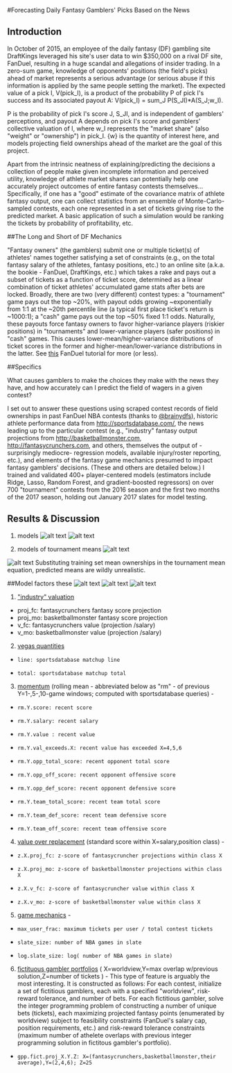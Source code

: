 #Forecasting Daily Fantasy Gamblers' Picks Based on the News

## Introduction

In October of 2015, an employee of the daily fantasy (DF) gambling site DraftKings leveraged his site's user data to win $350,000 on a rival DF site, FanDuel, resulting in a huge scandal and allegations of insider trading. In a zero-sum game, knowledge of opponents' positions (the field's picks) ahead of market represents a serious advantage (or serious abuse if this information is applied by the same people setting the market). The expected value of a pick I, V(pick_I), is a product of the probability P of pick I's success and its associated payout A:
	V(pick_I) = sum_J P(S_JI)*A(S_J;w_I).

P is the probability of pick I's score J, S_JI, and is independent of gamblers' perceptions, and payout A depends on pick I's score and gamblers' collective valuation of I, where w_I represents the "market share" (also "weight" or "ownership") in pick_I. {w} is the quantity of interest here, and models projecting field ownerships ahead of the market are the goal of this project. 

Apart from the intrinsic neatness of explaining/predicting the decisions a collection of people make given incomplete information and perceived utility, knowledge of athlete market shares can potentially help one accurately project outcomes of entire fantasy contests themselves... Specifically, if one has a "good" estimate of the covariance matrix of athlete fantasy output, one can collect statistics from an ensemble of Monte-Carlo-sampled contests, each one represented in a set of tickets giving rise to the predicted market. A basic application of such a simulation would be ranking the tickets by probability of profitability, etc.

##The Long and Short of DF Mechanics

"Fantasy owners" (the gamblers) submit one or multiple ticket(s) of athletes' names together satisfying a set of constraints (e.g., on the total fantasy salary of the athletes, fantasy positions, etc.) to an online site (a.k.a. the bookie - FanDuel, DraftKings, etc.) which takes a rake and pays out a subset of tickets as a function of ticket score, determined as a linear combination of ticket athletes' accumulated game stats after bets are locked. Broadly, there are two (very different) contest types: a "tournament" game pays out the top ~20%, with payout odds growing ~exponentially from 1:1 at the ~20th percentile line (a typical first place ticket's return is ~1000:1); a "cash" game pays out the top ~50% fixed 1:1 odds. Naturally, these payouts force fantasy owners to favor higher-variance players (riskier positions) in "tournaments" and lower-variance players (safer positions) in "cash" games. This causes lower-mean/higher-variance distributions of ticket scores in the former and higher-mean/lower-variance distributions in the latter. See [this](https://www.fanduel.com/nba-guide?t=rules) FanDuel tutorial for more (or less).

##Specifics

What causes gamblers to make the choices they make with the news they have, and how accurately can I predict the field of wagers in a given contest? 

I set out to answer these questions using scraped contest records of field ownerships in past FanDuel NBA contests (thanks to [@brainydfs](http://brainydfs.com/)), historic athlete performance data from <http://sportsdatabase.com/>, the news leading up to the particular contest (e.g., "industry" fantasy output projections from <http://basketballmonster.com>, <http://fantasycrunchers.com>, and others, themselves the output of -surprisingly mediocre- regression models, available injury/roster reporting, etc.), and elements of the fantasy game mechanics presumed to impact fantasy gamblers' decisions. (These and others are detailed below.) I trained and validated 400+ player-centered models (estimators include Ridge, Lasso, Random Forest, and gradient-boosted regressors) on over 700 "tournament" contests from the 2016 season and the first two months of the 2017 season, holding out January 2017 slates for model testing.

## Results & Discussion
1. models
  ![alt text](https://github.com/amadeus-pinto/forecasting-daily-fantasy-gambler-picks-based-on-the-news/blob/master/ANALYSIS/SLATES/FIGS/jan.RandomForestRegressor.gpp.png)
  ![alt text](https://github.com/amadeus-pinto/forecasting-daily-fantasy-gambler-picks-based-on-the-news/blob/master/ANALYSIS/SLATES/FIGS/jan.mean.gpp.png)

2. models of tournament means
  ![alt text](https://github.com/amadeus-pinto/forecasting-daily-fantasy-gambler-picks-based-on-the-news/blob/master/ANALYSIS/SLATES/FIGS/field.Lasso.gpp.png)

  ![alt text](https://github.com/amadeus-pinto/forecasting-daily-fantasy-gambler-picks-based-on-the-news/blob/master/ANALYSIS/SLATES/FIGS/field.mean.gpp.png)
  Substituting training set mean ownerships in the tournament mean equation, predicted means are wildly unrealistic.  

##Model factors
  these
  ![alt text](https://github.com/amadeus-pinto/forecasting-daily-fantasy-gambler-picks-based-on-the-news/blob/master/ANALYSIS/RESIDUALS/gpp.val.corrmat.png )
  ![alt text](https://github.com/amadeus-pinto/forecasting-daily-fantasy-gambler-picks-based-on-the-news/blob/master/ANALYSIS/KMEANS/FIGS/mu.sig.Lasso.gpp.png )
  ![alt text](https://github.com/amadeus-pinto/forecasting-daily-fantasy-gambler-picks-based-on-the-news/blob/master/ANALYSIS/KMEANS/FIGS/sig.ratio.Lasso.gpp.png )

1. ["industry" valuation](https://github.com/amadeus-pinto/forecasting-daily-fantasy-gambler-picks-based-on-the-news/blob/master/ANALYSIS/PLAYER/value.png)
  * proj_fc: fantasycrunchers fantasy score projection
  * proj_mo: basketballmonster fantasy score projection
  * v_fc: fantasycrunchers value  (projection /salary)                      
  * v_mo: basketballmonster value (projection /salary)                      

2. [vegas quantities](https://github.com/amadeus-pinto/forecasting-daily-fantasy-gambler-picks-based-on-the-news/blob/master/ANALYSIS/PLAYER/vegas.png )
  * 	line: sportsdatabase matchup line                       
  * 	total: sportsdatabase matchup total 

3. [momentum](https://github.com/amadeus-pinto/forecasting-daily-fantasy-gambler-picks-based-on-the-news/blob/master/ANALYSIS/PLAYER/momentum.png) (rolling mean - abbreviated below as "rm" - of previous Y=1-,5-,10-game windows; computed with sportsdatabase queries) - 
  * 	rm.Y.score: recent score        
  * 	rm.Y.salary: recent salary        
  * 	rm.Y.value : recent value
  * 	rm.Y.val_exceeds.X: recent value has exceeded X=4,5,6
  * 	rm.Y.opp_total_score: recent opponent total score
  * 	rm.Y.opp_off_score: recent opponent offensive score
  * 	rm.Y.opp_def_score: recent opponent defensive score
  * 	rm.Y.team_total_score: recent team total score   
  * 	rm.Y.team_def_score: recent team defensive score   
  * 	rm.Y.team_off_score: recent team offensive score   

4. [value over replacement](https://github.com/amadeus-pinto/forecasting-daily-fantasy-gambler-picks-based-on-the-news/blob/master/ANALYSIS/PLAYER/environ.png) (standard score within X=salary,position class) - 
  * 	z.X.proj_fc: z-score of fantasycruncher projections within class X
  * 	z.X.proj_mo: z-score of basketballmonster projections within class X          
  * 	z.X.v_fc: z-score of fantasycruncher value within class X 
  * 	z.X.v_mo: z-score of basketballmonster value within class X       

5. [game mechanics](https://github.com/amadeus-pinto/forecasting-daily-fantasy-gambler-picks-based-on-the-news/blob/master/ANALYSIS/PLAYER/mechs.png) - 
  * 	max_user_frac: maximum tickets per user / total contest tickets
  * 	slate_size: number of NBA games in slate 
  * 	log.slate_size: log( number of NBA games in slate)

6. [fictituous gambler portfolios](https://github.com/amadeus-pinto/forecasting-daily-fantasy-gambler-picks-based-on-the-news/blob/master/ANALYSIS/PLAYER/fict.png) ( X=worldview,Y=max overlap w/previous solution,Z=number of tickets  ) -
   This type of feature is arguably the most interesting. It is constructed as follows:
   For each contest, initialize a set of fictitious gamblers, each with a specified "worldview", risk-reward tolerance, and number of bets. For each fictitious gambler, solve the integer programming problem of constructing a number of unique bets (tickets), each maximizing projected fantasy points (enumerated by worldview) subject to feasibility constraints (FanDuel's salary cap, position requirements, etc.) and risk-reward tolerance constraints (maximum number of athelete overlaps with previous integer programming solution in fictitous gambler's portfolio).
  * 	gpp.fict.proj_X.Y.Z: X=(fantasycrunchers,basketballmonster,their average),Y=(2,4,6); Z=25 

